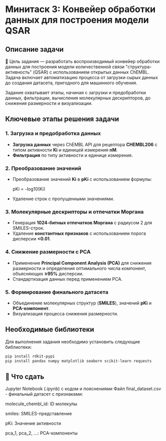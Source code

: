 # Минитаск 3: Конвейер обработки данных для построения модели QSAR

## Описание задачи
🎯 Цель задания — разработать воспроизводимый конвейер обработки данных для построения модели количественной связи "структура-активность" (QSAR) с использованием открытых данных ChEMBL. Задача включает автоматизацию процесса от загрузки сырых данных до создания датасета, пригодного для машинного обучения.

Задание охватывает этапы, начиная с загрузки и предобработки данных, фильтрации, вычисления молекулярных дескрипторов, до снижения размерности и визуализации.

## Ключевые этапы решения задачи

### 1. Загрузка и предобработка данных
- **Загрузка данных** через ChEMBL API для рецептора **CHEMBL206** с типом активности **Ki** и единицей измерения **nM**.
- **Фильтрация** по типу активности и единице измерения.

### 2. Преобразование значений
- Преобразование значений **Ki** в **pKi** с использованием формулы:
  
  pKi =  -log10(Ki) 
  
- Удаление строк с пропущенными значениями.

### 3. Молекулярные дескрипторы и отпечатки Моргана
- Генерация **1024-битных отпечатков Моргана** с радиусом 2 для SMILES-строк.
- Удаление **константных признаков** с использованием порога дисперсии **<0.01**.

### 4. Снижение размерности с PCA
- Применение **Principal Component Analysis (PCA)** для снижения размерности и определения оптимального числа компонент, объясняющих **≥95%** дисперсии.
- Стандартизация данных перед применением PCA.

### 5. Формирование финального датасета
- Объединение молекулярных структур (**SMILES**), значений **pKi** и **PCA-компонент**.
- Визуализация процесса снижения размерности.

## Необходимые библиотеки
Для выполнения задания необходимо установить следующие библиотеки:

```bash
pip install rdkit-pypi
pip install pandas numpy matplotlib seaborn scikit-learn requests
```
## 📝 Что сдать
Jupyter Notebook (.ipynb) с кодом и пояснениями
Файл final_dataset.csv - финальный датасет с признаками:

molecule_chembl_id: ID молекулы

smiles: SMILES-представление

pKi: Значение активности

pca_1, pca_2, ...: PCA-компоненты
